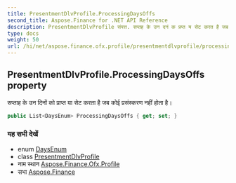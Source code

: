 ```yaml
---
title: PresentmentDlvProfile.ProcessingDaysOffs
second_title: Aspose.Finance for .NET API Reference
description: PresentmentDlvProfile संपत्त. सप्तह के उन दनं क प्रप्त य सेट करत है जब कई प्रसंस्करण नहं हत है
type: docs
weight: 50
url: /hi/net/aspose.finance.ofx.profile/presentmentdlvprofile/processingdaysoffs/
---
```

## PresentmentDlvProfile.ProcessingDaysOffs property

सप्ताह के उन दिनों को प्राप्त या सेट करता है जब कोई प्रसंस्करण नहीं होता है।

```csharp
public List<DaysEnum> ProcessingDaysOffs { get; set; }
```

### यह सभी देखें

* enum [DaysEnum](../../daysenum/)
* class [PresentmentDlvProfile](../)
* नाम स्थान [Aspose.Finance.Ofx.Profile](../../presentmentdlvprofile/)
* सभा [Aspose.Finance](../../../)


